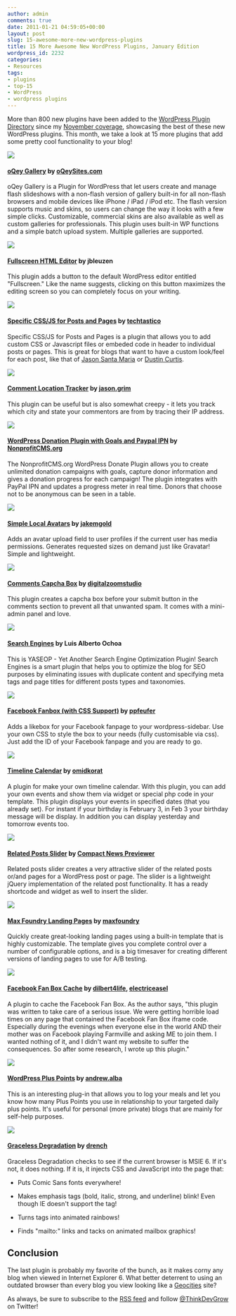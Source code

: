 ```yaml
---
author: admin
comments: true
date: 2011-01-21 04:59:05+00:00
layout: post
slug: 15-awesome-more-new-wordpress-plugins
title: 15 More Awesome New WordPress Plugins, January Edition
wordpress_id: 2232
categories:
- Resources
tags:
- plugins
- top-15
- WordPress
- wordpress plugins
---
```


More than 800 new plugins have been added to the [WordPress Plugin Directory](http://wordpress.org/extend/plugins/) since my [November coverage](http://devgrow.com/top-15-new-wordpress-plugins/), showcasing the best of these new WordPress plugins.  This month, we take a look at 15 more plugins that add some pretty cool functionality to your blog!<!-- more -->




[![](http://devgrow.com/wp-content/uploads/2011/01/oqey.gif)](http://wordpress.org/extend/plugins/oqey-gallery/)


#### [oQey Gallery](http://wordpress.org/extend/plugins/oqey-gallery/) by [oQeySites.com](http://www.oqeysites.com/)


oQey Gallery is a Plugin for WordPress that let users create and manage flash slideshows with a non-flash version of gallery built-in for all non-flash browsers and mobile devices like iPhone / iPad / iPod etc. The flash version supports music and skins, so users can change the way it looks with a few simple clicks. Customizable, commercial skins are also available as well as custom galleries for professionals. This plugin uses built-in WP functions and a simple batch upload system. Multiple galleries are supported.




[![](http://devgrow.com/wp-content/uploads/2011/01/fullscreen.gif)](http://wordpress.org/extend/plugins/fullscreen-html-editor/)


#### [Fullscreen HTML Editor](http://wordpress.org/extend/plugins/fullscreen-html-editor/)  by jbleuzen


This plugin adds a button to the default WordPress editor entitled "Fullscreen."  Like the name suggests, clicking on this button maximizes the editing screen so you can completely focus on your writing.




[![](http://devgrow.com/wp-content/uploads/2011/01/specific-css.gif)](http://wordpress.org/extend/plugins/specific-cssjs-for-posts-and-pages/)


#### [Specific CSS/JS for Posts and Pages](http://wordpress.org/extend/plugins/specific-cssjs-for-posts-and-pages/) by [techtastico](http://profiles.wordpress.org/users/techtastico/)


Specific CSS/JS for Posts and Pages is a plugin that allows you to add custom CSS or Javascript files or embeded code in header to individual posts or pages.  This is great for blogs that want to have a custom look/feel for each post, like that of [Jason Santa Maria](jasonsantamaria.com) or [Dustin Curtis](http://www.dustincurtis.com/).




[![](http://devgrow.com/wp-content/uploads/2011/01/author-location.gif)](http://wordpress.org/extend/plugins/comment-ip-trace/)


#### [Comment Location Tracker](http://wordpress.org/extend/plugins/comment-ip-trace/) by [jason.grim](http://profiles.wordpress.org/users/jason.grim/)


This plugin can be useful but is also somewhat creepy - it lets you track which city and state your commentors are from by tracing their IP address.




[![](http://devgrow.com/wp-content/uploads/2011/01/donation.gif)](http://wordpress.org/extend/plugins/wordpress-donation-plugin-with-goals-and-paypal-ipn-by-nonprofitcmsorg/)


#### [WordPress Donation Plugin with Goals and Paypal IPN](http://wordpress.org/extend/plugins/wordpress-donation-plugin-with-goals-and-paypal-ipn-by-nonprofitcmsorg/) by [NonprofitCMS.org](http://NonprofitCMS.org/)


The NonprofitCMS.org WordPress Donate Plugin allows you to create unlimited donation campaigns with goals, capture donor information and gives a donation progress for each campaign! The plugin integrates with PayPal IPN and updates a progress meter in real time. Donors that choose not to be anonymous can be seen in a table.




[![](http://devgrow.com/wp-content/uploads/2011/01/avatar.gif)](http://wordpress.org/extend/plugins/simple-local-avatars/)


#### [Simple Local Avatars](http://wordpress.org/extend/plugins/simple-local-avatars/) by [jakemgold](http://profiles.wordpress.org/users/jakemgold/)


Adds an avatar upload field to user profiles if the current user has media permissions. Generates requested sizes on demand just like Gravatar! Simple and lightweight.




[![](http://devgrow.com/wp-content/uploads/2011/01/captcha.gif)](http://wordpress.org/extend/plugins/comments-capcha-box/)


#### [Comments Capcha Box](http://wordpress.org/extend/plugins/comments-capcha-box/) by [digitalzoomstudio](http://profiles.wordpress.org/users/digitalzoomstudio/)


This plugin creates a capcha box before your submit button in the comments section to prevent all that unwanted spam. It comes with a mini-admin panel and love.




[![](http://devgrow.com/wp-content/uploads/2011/01/search-engines.gif)](http://wordpress.org/extend/plugins/search-engines/)


#### [Search Engines](http://wordpress.org/extend/plugins/search-engines/) by Luis Alberto Ochoa


This is YASEOP - Yet Another Search Engine Optimization Plugin! Search Engines is a smart plugin that helps you to optimize the blog for SEO purposes by eliminating issues with duplicate content and specifying meta tags and page titles for different posts types and taxonomies.




[![](http://devgrow.com/wp-content/uploads/2011/01/fanbox.gif)](http://wordpress.org/extend/plugins/facebook-fanbox-with-css-support/)


#### [Facebook Fanbox (with CSS Support)](http://wordpress.org/extend/plugins/facebook-fanbox-with-css-support/) by [ppfeufer](http://profiles.wordpress.org/users/ppfeufer/)


Adds a likebox for your Facebook fanpage to your wordpress-sidebar. Use your own CSS to style the box to your needs (fully customisable via css). Just add the ID of your Facebook fanpage and you are ready to go.




[![](http://devgrow.com/wp-content/uploads/2011/01/timeline-calendar.gif)](http://wordpress.org/extend/plugins/timeline-calendar/)


#### [Timeline Calendar](http://wordpress.org/extend/plugins/timeline-calendar/) by [omidkorat](http://profiles.wordpress.org/users/omidkorat/)


A plugin for make your own timeline calendar. With this plugin, you can add your own events and show them via widget or special php code in your template. This plugin displays your events in specified dates (that you already set). For instant if your birthday is February 3, in Feb 3 your birthday message will be display. In addition you can display yesterday and tomorrow events too.




[![](http://devgrow.com/wp-content/uploads/2011/01/related.gif)](http://wordpress.org/extend/plugins/related-posts-slider/)


#### [Related Posts Slider](http://wordpress.org/extend/plugins/related-posts-slider/) by [Compact News Previewer](http://tympanus.net/codrops/2010/10/03/compact-news-previewer/)


Related posts slider creates a very attractive slider of the related posts or/and pages for a WordPress post or page. The slider is a lightweight jQuery implementation of the related post functionality. It has a ready shortcode and widget as well to insert the slider.




[![](http://devgrow.com/wp-content/uploads/2011/01/maxfoundry.gif)](http://wordpress.org/extend/plugins/max-foundry-landing-pages-free/)


#### [Max Foundry Landing Pages](http://wordpress.org/extend/plugins/max-foundry-landing-pages-free/) by [maxfoundry](http://profiles.wordpress.org/users/maxfoundry/)


Quickly create great-looking landing pages using a built-in template that is highly customizable. The template gives you complete control over a number of configurable options, and is a big timesaver for creating different versions of landing pages to use for A/B testing.




[![](http://devgrow.com/wp-content/uploads/2011/01/fanbox-cache.gif)](http://wordpress.org/extend/plugins/facebook-fan-box-cache/)


#### [Facebook Fan Box Cache](http://wordpress.org/extend/plugins/facebook-fan-box-cache/) by [dilbert4life](http://profiles.wordpress.org/users/dilbert4life/), [electriceasel](http://profiles.wordpress.org/users/electriceasel/)


A plugin to cache the Facebook Fan Box.  As the author says, "this plugin was written to take care of a serious issue. We were getting horrible load times on any page that contained the Facebook Fan Box iframe code. Especially during the evenings when everyone else in the world AND their mother was on Facebook playing Farmville and asking ME to join them. I wanted nothing of it, and I didn't want my website to suffer the consequences. So after some research, I wrote up this plugin."




[![](http://devgrow.com/wp-content/uploads/2011/01/plus-points.gif)](http://wordpress.org/extend/plugins/wp-pluspoints/)


#### [WordPress Plus Points](http://wordpress.org/extend/plugins/wp-pluspoints/) by [andrew.alba](http://profiles.wordpress.org/users/andrew.alba/)


This is an interesting plug-in that allows you to log your meals and let you know how many Plus Points you use in relationship to your targeted daily plus points.  It's useful for personal (more private) blogs that are mainly for self-help purposes.




[![](http://devgrow.com/wp-content/uploads/2011/01/graceless.gif)](http://wordpress.org/extend/plugins/graceless-degradation/)


#### [Graceless Degradation](http://wordpress.org/extend/plugins/graceless-degradation/) by [drench](http://profiles.wordpress.org/users/drench/)


Graceless Degradation checks to see if the current browser is MSIE 6. If it's not, it does nothing. If it is, it injects CSS and JavaScript into the page that:



	
  * Puts Comic Sans fonts everywhere!

	
  * Makes emphasis tags (bold, italic, strong, and underline) blink! Even though IE doesn't support the tag!

	
  * Turns tags into animated rainbows!

	
  * Finds "mailto:" links and tacks on animated mailbox graphics!








## Conclusion


The last plugin is probably my favorite of the bunch, as it makes corny any blog when viewed in Internet Explorer 6.  What better deterrent to using an outdated browser than every blog you view looking like a [Geocities](http://en.wikipedia.org/wiki/GeoCities) site?

As always, be sure to subscribe to the [RSS feed](http://feeds.feedburner.com/devgrow) and follow [@ThinkDevGrow](http://twitter.com/ThinkDevGrow) on Twitter!

